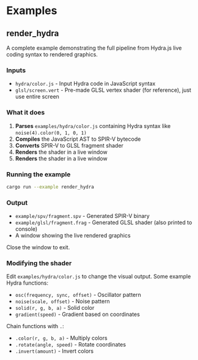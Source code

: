 # Examples

## render_hydra

A complete example demonstrating the full pipeline from Hydra.js live coding syntax to rendered graphics.

### Inputs
- `hydra/color.js` - Input Hydra code in JavaScript syntax
- `glsl/screen.vert` - Pre-made GLSL vertex shader (for reference), just use entire screen

### What it does

1. **Parses** `examples/hydra/color.js` containing Hydra syntax like `noise(4).color(0, 1, 0, 1)`
2. **Compiles** the JavaScript AST to SPIR-V bytecode
3. **Converts** SPIR-V to GLSL fragment shader
4. **Renders** the shader in a live window
4. **Renders** the shader in a live window

### Running the example

```bash
cargo run --example render_hydra
```

### Output

- `example/spv/fragment.spv` - Generated SPIR-V binary
- `example/glsl/fragment.frag` - Generated GLSL shader (also printed to console)
- A window showing the live rendered graphics

Close the window to exit.

### Modifying the shader

Edit `examples/hydra/color.js` to change the visual output. Some example Hydra functions:

- `osc(frequency, sync, offset)` - Oscillator pattern
- `noise(scale, offset)` - Noise pattern
- `solid(r, g, b, a)` - Solid color
- `gradient(speed)` - Gradient based on coordinates

Chain functions with `.`:
- `.color(r, g, b, a)` - Multiply colors
- `.rotate(angle, speed)` - Rotate coordinates
- `.invert(amount)` - Invert colors

